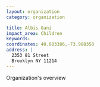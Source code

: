 ```yaml
---
layout: organization
category: organization

title: Albis Gani
impact_area: Children
keywords: 
coordinates: 40.603386,-73.988358
address: |
  2353 81 Street
  Brooklyn NY 11214
---
```

Organization's overview
